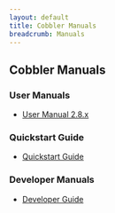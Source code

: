 ```yaml
---
layout: default
title: Cobbler Manuals
breadcrumb: Manuals
---
```

## Cobbler Manuals

### User Manuals

- [User Manual 2.8.x](/manuals/2.8.0)

### Quickstart Guide

- [Quickstart Guide](/manuals/quickstart)

### Developer Manuals

- [Developer Guide](/manuals/developer)

